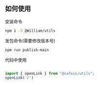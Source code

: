 ## 如何使用

安装命令

```bash
npm i -S @William/utils
```


发包命令(需要修改版本号)

```bash
npm run publish-main
```

代码中使用

```js

import { openLink } from "@safeis/utils";
openLink('/')

```
